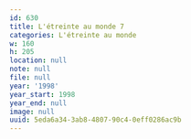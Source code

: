 ```yaml
---
id: 630
title: L'étreinte au monde 7
categories: L'étreinte au monde
w: 160
h: 205
location: null
note: null
file: null
year: '1998'
year_start: 1998
year_end: null
image: null
uuid: 5eda6a34-3ab8-4807-90c4-0eff0286ac9b
---
```


